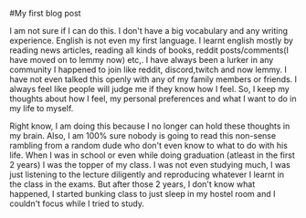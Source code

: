 #My first blog post
  
  <p>I am not sure if I can do this. I don't have a big vocabulary and any writing experience. English is not even my first language.
I learnt english mostly by reading news articles, reading all kinds of books, reddit posts/comments(I have moved on to lemmy now) etc,.
I have always been a lurker in any community I happened to join like reddit, discord,twitch and now lemmy. I have not even talked this
openly with any of my family members or friends. I always feel like people will judge me if they know how I feel. So, I keep my thoughts
about how I feel, my personal preferences and what I want to do in my life to myself.</p>

<p>  Right know, I am doing this because I no longer can hold these thoughts in my brain. Also, I am 100% sure nobody is going to read this
non-sense rambling from a random dude who don't even know to what to do with his life. When I was in school or even while doing graduation
(atleast in the first 2 years) I was the topper of my class. I was not even studying much, I was just listening to the lecture diligently and 
reproducing whatever I learnt in the class in the exams. But after those 2 years, I don't know what happened, I started bunking class to just
sleep in my hostel room and I couldn't focus while I tried to study.  </p>


